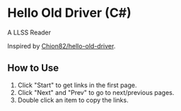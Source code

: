 # Hello Old Driver (C#)
A LLSS Reader

Inspired by [Chion82/hello-old-driver](https://github.com/Chion82/hello-old-driver).

## How to Use
1. Click "Start" to get links in the first page.
2. Click "Next" and "Prev" to go to next/previous pages.
3. Double click an item to copy the links.
